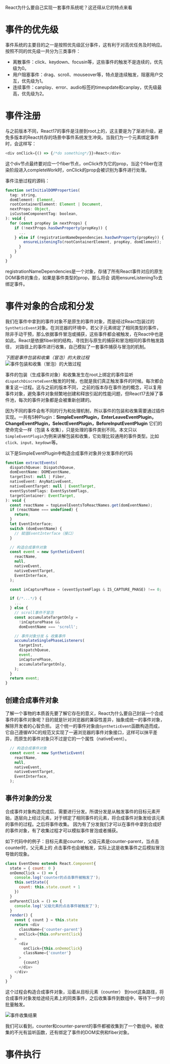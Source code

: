 React为什么要自己实现一套事件系统呢？这还得从它的特点来看


# 事件的优先级
事件系统的主要目的之一是按照优先级区分事件，这有利于对高优任务及时响应。按照不同的优先级一共分为三类事件：
* 离散事件：click、keydown、focusin等，这些事件的触发不是连续的，优先级为0。
* 用户阻塞事件：drag、scroll、mouseover等，特点是连续触发，阻塞用户交互，优先级为1。
* 连续事件：canplay、error、audio标签的timeupdate和canplay，优先级最高，优先级为2。
# 事件注册
与之前版本不同，React17的事件是注册到root上的，这主要是为了渐进升级，避免多版本的React共存的场景中事件系统发生冲突。当我们为一个元素绑定事件时，会这样写：
```javascript
<div onClick={() => {/*do something*/}}>React</div>
```
这个div节点最终要对应一个fiber节点，onClick作为它的prop，当这个fiber在渲染阶段进入completeWork时，onClick的prop会被识别为事件进行处理。

事件注册过程的源码：
```javascript
function setInitialDOMProperties(
  tag: string,
  domElement: Element,
  rootContainerElement: Element | Document,
  nextProps: Object,
  isCustomComponentTag: boolean,
): void {
  for (const propKey in nextProps) {
    if (!nextProps.hasOwnProperty(propKey)) {
      ...
    } else if (registrationNameDependencies.hasOwnProperty(propKey)) {
        ensureListeningTo(rootContainerElement, propKey, domElement);
      }
    }
  }
}
```
registrationNameDependencies是一个对象，存储了所有React事件对应的原生DOM事件的集合，如果是事件类型的prop，那么将会
调用ensureListeningTo去绑定事件。



# 事件对象的合成和分发
我们在事件中拿到的事件对象不是原生的事件对象，而是经过React包装过的`SyntheticEvent`对象。在浏览器的环境中，若父子元素绑定了相同类型的事件，
除非手动干预，那么依据事件冒泡或捕获，这些事件都会被触发，在React中也是如此。React是依据fiber树的结构，寻找到与原生的捕获和冒泡相同的事件触发路径，
对路径上的事件进行收集，自己模拟了一套事件捕获与冒泡的机制。

*下图是事件包装和收集（冒泡）的大致过程*
![事件包装和收集（冒泡）的大致过程](http://neroht.com/eventPath2.jpg)


事件的包装（生成事件对象）和收集发生在root上绑定的事件监听`dispatchDiscreteEvent`触发的时候，也就是我们真正触发事件的时候。每次都会重复这一过程。这与之前的版本不同，
之前的版本存在事件池的概念，可以复用事件对象，避免事件对象频繁地创建和释放引起的性能问题，但React17去掉了事件池，每次的事件对象都是会被重新创建的。

因为不同的事件会有不同的行为和处理机制，所以事件的包装和收集需要通过插件实现。一共有5种Plugin：**SimpleEventPlugin，EnterLeaveEventPlugin，
ChangeEventPlugin，SelectEventPlugin，BeforeInputEventPlugin**
它们的使命完全一样（包装 & 收集），只是处理的事件类别不同。本文只以`SimpleEventPlugin`为例来讲解包装和收集，它处理比较通用的事件类型。比如`click、input、keydown`等。

以下是SimpleEventPlugin中构造合成事件对象并分发事件的代码
```javascript
function extractEvents(
  dispatchQueue: DispatchQueue,
  domEventName: DOMEventName,
  targetInst: null | Fiber,
  nativeEvent: AnyNativeEvent,
  nativeEventTarget: null | EventTarget,
  eventSystemFlags: EventSystemFlags,
  targetContainer: EventTarget,
): void {
  const reactName = topLevelEventsToReactNames.get(domEventName);
  if (reactName === undefined) {
    return;
  }
  let EventInterface;
  switch (domEventName) {
    // 赋值EventInterface（接口）
  }

  // 构造合成事件对象
  const event = new SyntheticEvent(
    reactName,
    null,
    nativeEvent,
    nativeEventTarget,
    EventInterface,
  );

  const inCapturePhase = (eventSystemFlags & IS_CAPTURE_PHASE) !== 0;

  if (/*...*/) {
    ...
  } else {
    // scroll事件不冒泡
    const accumulateTargetOnly =
      !inCapturePhase &&
      domEventName === 'scroll';

    // 事件对象分发 & 收集事件
    accumulateSinglePhaseListeners(
      targetInst,
      dispatchQueue,
      event,
      inCapturePhase,
      accumulateTargetOnly,
    );
  }
  return event;
}

```

## 创建合成事件对象
了解一个事物的本质首先要了解它存在的意义，React为什么要自己封装一个合成事件的事件对象呢？目的就是针对浏览器的兼容性差异，抽象成统一的事件对象，解除开发者的心智负担。
这个统一的事件对象由`SyntheticEvent`函数构造而成，它自己遵循W3C的规范又实现了一遍浏览器的事件对象接口，这样可以抹平差异，而原生的事件对象只不过是它的一个属性（nativeEvent）。

```javascript
  // 构造合成事件对象
  const event = new SyntheticEvent(
    reactName,
    null,
    nativeEvent,
    nativeEventTarget,
    EventInterface,
  );
```

## 事件对象的分发
合成事件对象构造完成后，需要进行分发。所谓分发是从触发事件的目标元素开始，逐层向上经过元素，对于绑定了相同事件的元素，将合成事件对象发给该元素的事件的过程。之后将事件收集。
因为有了分发我们才可以在事件中拿到合成好的事件对象，有了收集过程才可以模拟事件冒泡或者捕获。

如下代码中的例子：目标元素是counter，父级元素是counter-parent，当点击counter时，父元素上的
点击事件也会被触发，实际上这是收集事件之后模拟冒泡导致的现象。
```javascript
class EventDemo extends React.Component{
  state = { count: 0 }
  onDemoClick = () => {
    console.log('counter的点击事件被触发了');
    this.setState({
      count: this.state.count + 1
    })
  }
  onParentClick = () => {
    console.log('父级元素的点击事件被触发了');
  }
  render() {
    const { count } = this.state
    return <div
      className={'counter-parent'}
      onClick={this.onParentClick}
    >
      <div
        onClick={this.onDemoClick}
        className={'counter'}
      >
        {count}
      </div>
    </div>
  }
}
```

这个过程会构造合成事件对象，沿着从目标元素（counter） 到root这条路径，将合成事件对象发给途经元素上的同类事件，之后收集事件到数组中，等待下一步的批量触发。

![事件收集结果](http://neroht.com/eventTrigger.jpg)

我们可以看到，counter和counter-parent的事件都被收集到了一个数组中。被收集的不光有监听函数，还有绑定了事件的DOM实例和fiber对象。


# 事件执行

